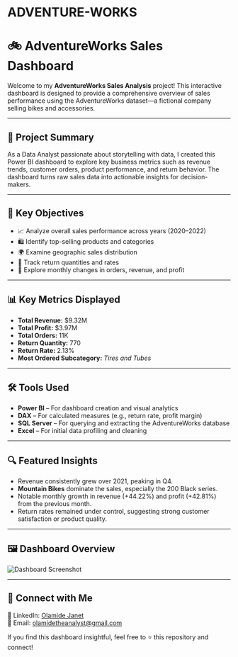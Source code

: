 # ADVENTURE-WORKS
# 🚲 AdventureWorks Sales Dashboard

Welcome to my **AdventureWorks Sales Analysis** project! This interactive dashboard is designed to provide a comprehensive overview of sales performance using the AdventureWorks dataset—a fictional company selling bikes and accessories.

---

## 📌 Project Summary

As a Data Analyst passionate about storytelling with data, I created this Power BI dashboard to explore key business metrics such as revenue trends, customer orders, product performance, and return behavior. The dashboard turns raw sales data into actionable insights for decision-makers.

---

## 🎯 Key Objectives

- 📈 Analyze overall sales performance across years (2020–2022)
- 🛍️ Identify top-selling products and categories
- 🌍 Examine geographic sales distribution
- 🧾 Track return quantities and rates
- 🧩 Explore monthly changes in orders, revenue, and profit

---

## 📊 Key Metrics Displayed

- **Total Revenue:** $9.32M  
- **Total Profit:** $3.97M  
- **Total Orders:** 11K  
- **Return Quantity:** 770  
- **Return Rate:** 2.13%  
- **Most Ordered Subcategory:** *Tires and Tubes*

---

## 🛠️ Tools Used

- **Power BI** – For dashboard creation and visual analytics  
- **DAX** – For calculated measures (e.g., return rate, profit margin)  
- **SQL Server** – For querying and extracting the AdventureWorks database  
- **Excel** – For initial data profiling and cleaning

---

## 🔍 Featured Insights

- Revenue consistently grew over 2021, peaking in Q4.
- **Mountain Bikes** dominate the sales, especially the 200 Black series.
- Notable monthly growth in revenue (+44.22%) and profit (+42.81%) from the previous month.
- Return rates remained under control, suggesting strong customer satisfaction or product quality.

---
## 🖼️ Dashboard Overview

![Dashboard Screenshot]()



---

## 🔗 Connect with Me

💼 LinkedIn: [Olamide Janet](https://www.linkedin.com/in/olamide-janet)  
📧 Email: [olamidetheanalyst@gmail.com](mailto:olamidetheanalyst@gmail.com)

If you find this dashboard insightful, feel free to ⭐ this repository and connect!


